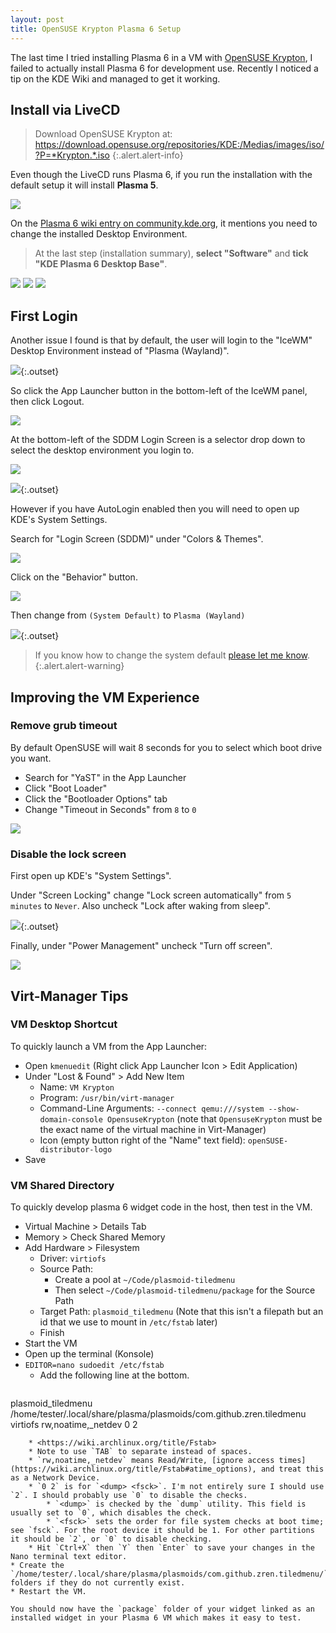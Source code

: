 ```yaml
---
layout: post
title: OpenSUSE Krypton Plasma 6 Setup
---
```


The last time I tried installing Plasma 6 in a VM with [OpenSUSE Krypton](https://en.opensuse.org/SDB:Argon_and_Krypton#Krypton), I failed to actually install Plasma 6 for development use. Recently I noticed a tip on the KDE Wiki and managed to get it working.

## Install via LiveCD

> Download OpenSUSE Krypton at:
> <https://download.opensuse.org/repositories/KDE:/Medias/images/iso/?P=*Krypton.*.iso>
{:.alert.alert-info}

Even though the LiveCD runs Plasma 6, if you run the installation with the default setup it will install **Plasma 5**.

![](/pic/2024-03-04___20-07-40.png)

On the [Plasma 6 wiki entry on community.kde.org](https://community.kde.org/Plasma/Plasma_6), it mentions you need to change the installed Desktop Environment.

> At the last step (installation summary), **select "Software"** and **tick "KDE Plasma 6 Desktop Base"**.

![](/pic/2024-03-04___20-08-42.png)
![](/pic/2024-03-04___20-09-17.png)
![](/pic/2024-03-04___20-09-47.png)


## First Login

Another issue I found is that by default, the user will login to the "IceWM" Desktop Environment instead of "Plasma (Wayland)".

![](/pic/2024-03-04___21-34-01.png){:.outset}

So click the App Launcher button in the bottom-left of the IceWM panel, then click Logout.

![](/pic/2024-03-04___21-34-42.png)

At the bottom-left of the SDDM Login Screen is a selector drop down to select the desktop environment you login to.

![](/pic/2024-03-04___21-35-23.png)

![](/pic/2024-03-04___21-36-36.png){:.outset}


However if you have AutoLogin enabled then you will need to open up KDE's System Settings.

Search for "Login Screen (SDDM)" under "Colors & Themes".

![](/pic/2024-03-04___21-42-59.png)

Click on the "Behavior" button.

![](/pic/2024-03-04___21-43-53.png)

Then change from `(System Default)` to `Plasma (Wayland)`

![](/pic/2024-03-04___21-44-28.png){:.outset}

> If you know how to change the system default [please let me know](https://github.com/Zren/zren.github.io/issues).
{:.alert.alert-warning}

## Improving the VM Experience

### Remove grub timeout

By default OpenSUSE will wait 8 seconds for you to select which boot drive you want.

* Search for "YaST" in the App Launcher
* Click "Boot Loader"
* Click the "Bootloader Options" tab
* Change "Timeout in Seconds" from `8` to `0`

![](/pic/2024-03-04___22-03-42.png)


### Disable the lock screen

First open up KDE's "System Settings".

Under "Screen Locking" change "Lock screen automatically" from `5 minutes` to `Never`. Also uncheck "Lock after waking from sleep".

![](/pic/2024-03-04___22-26-10.png){:.outset}

Finally, under "Power Management" uncheck "Turn off screen".

![](/pic/2024-03-04___22-25-18.png)


## Virt-Manager Tips

### VM Desktop Shortcut

To quickly launch a VM from the App Launcher:

* Open `kmenuedit` (Right click App Launcher Icon > Edit Application)
* Under "Lost & Found" > Add New Item
	* Name: `VM Krypton`
	* Program: `/usr/bin/virt-manager`
	* Command-Line Arguments: `--connect qemu:///system --show-domain-console OpensuseKrypton` (note that `OpensuseKrypton` must be the exact name of the virtual machine in Virt-Manager)
	* Icon (empty button right of the "Name" text field): `openSUSE-distributor-logo`
* Save

### VM Shared Directory

To quickly develop plasma 6 widget code in the host, then test in the VM.

* Virtual Machine > Details Tab
* Memory > Check Shared Memory
* Add Hardware > Filesystem
	* Driver: `virtiofs`
	* Source Path: 
		* Create a pool at `~/Code/plasmoid-tiledmenu`
		* Then select `~/Code/plasmoid-tiledmenu/package` for the Source Path
	* Target Path: `plasmoid_tiledmenu` (Note that this isn't a filepath but an id that we use to mount in `/etc/fstab` later)
	* Finish
* Start the VM
* Open up the terminal (Konsole)
* `EDITOR=nano sudoedit /etc/fstab`
	* Add the following line at the bottom.  
	  ```
plasmoid_tiledmenu	/home/tester/.local/share/plasma/plasmoids/com.github.zren.tiledmenu	virtiofs	rw,noatime,_netdev	0	2
```
	* <https://wiki.archlinux.org/title/Fstab>
	* Note to use `TAB` to separate instead of spaces.
	* `rw,noatime,_netdev` means Read/Write, [ignore access times](https://wiki.archlinux.org/title/Fstab#atime_options), and treat this as a Network Device.
	* `0 2` is for `<dump> <fsck>`. I'm not entirely sure I should use `2`. I should probably use `0` to disable the checks.
		* `<dump>` is checked by the `dump` utility. This field is usually set to `0`, which disables the check.
		* `<fsck>` sets the order for file system checks at boot time; see `fsck`. For the root device it should be 1. For other partitions it should be `2`, or `0` to disable checking.
	* Hit `Ctrl+X` then `Y` then `Enter` to save your changes in the Nano terminal text editor.
* Create the `/home/tester/.local/share/plasma/plasmoids/com.github.zren.tiledmenu/` folders if they do not currently exist.
* Restart the VM.

You should now have the `package` folder of your widget linked as an installed widget in your Plasma 6 VM which makes it easy to test.




